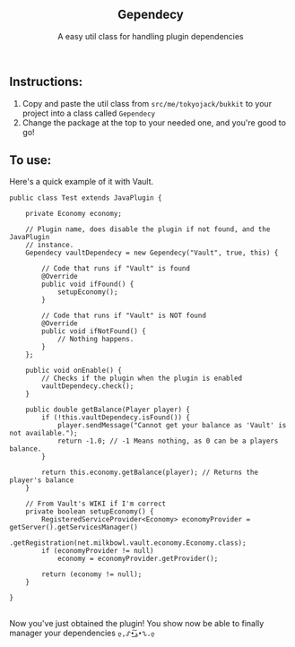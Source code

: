 <h2  align="center">Gependecy</h2>
<p  align="center">A easy util class for handling plugin dependencies</p>

<br/>

## Instructions:

1. Copy and paste the util class from ```src/me/tokyojack/bukkit``` to your project into a class called ```Gependecy```
2. Change the package at the top to your needed one, and you're good to go!

## To use:

Here's a quick example of it with Vault.
```
public class Test extends JavaPlugin {

	private Economy economy;

	// Plugin name, does disable the plugin if not found, and the JavaPlugin
	// instance.
	Gependecy vaultDependecy = new Gependecy("Vault", true, this) {

		// Code that runs if "Vault" is found
		@Override
		public void ifFound() {
			setupEconomy();
		}

		// Code that runs if "Vault" is NOT found
		@Override
		public void ifNotFound() {
			// Nothing happens.
		}
	};

	public void onEnable() {
		// Checks if the plugin when the plugin is enabled
		vaultDependecy.check();
	}

	public double getBalance(Player player) {
		if (!this.vaultDependecy.isFound()) {
			player.sendMessage("Cannot get your balance as 'Vault' is not available.");
			return -1.0; // -1 Means nothing, as 0 can be a players balance.
		}

		return this.economy.getBalance(player); // Returns the player's balance
	}

	// From Vault's WIKI if I'm correct
	private boolean setupEconomy() {
		RegisteredServiceProvider<Economy> economyProvider = getServer().getServicesManager()
				.getRegistration(net.milkbowl.vault.economy.Economy.class);
		if (economyProvider != null)
			economy = economyProvider.getProvider();

		return (economy != null);
	}

}
```

##

Now you've just obtained the plugin! You show now be able to finally manager your dependencies  ```ლ,ᔑ•ﺪ͟͠•ᔐ.ლ```
